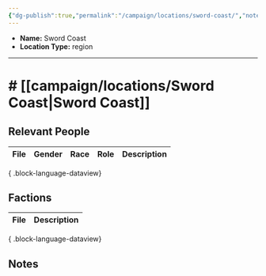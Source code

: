 ```yaml
---
{"dg-publish":true,"permalink":"/campaign/locations/sword-coast/","noteIcon":"","created":"2025-10-26T14:56:51.090-07:00","updated":"2025-10-27T16:35:56.610-07:00"}
---
```



<p><span><ul>
<li dir="auto"><strong>Name:</strong> Sword Coast</li>
<li dir="auto"><strong>Location Type:</strong> region</li>
</ul></span></p>

---

# # [[campaign/locations/Sword Coast\|Sword Coast]]


## Relevant People
| File | Gender | Race | Role | Description |
| ---- | ------ | ---- | ---- | ----------- |

{ .block-language-dataview}

## Factions
| File | Description |
| ---- | ----------- |

{ .block-language-dataview}

## Notes
